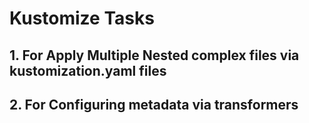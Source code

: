 # Kustomize Tasks

## 1. For Apply Multiple Nested complex files via kustomization.yaml files

## 2. For Configuring metadata via transformers
